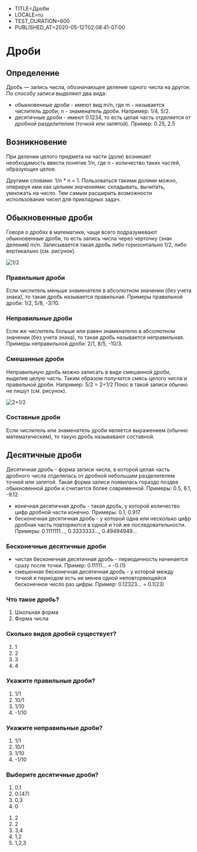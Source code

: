 [//]: # (#####options#####)
- TITLE=Дроби
- LOCALE=ru
- TEST_DURATION=600
- PUBLISHED_AT=2020-05-12T02:08:41-07:00

[//]: # (#####lesson#####)

# Дроби

## Определение

Дробь — запись числа, обозначающее деление одного числа на другое. По способу записи выделяют два вида:
- обыкновенные дроби - имеют вид m/n, где m - называется числитель дроби, n - знаменатель дроби. Например: 1/4, 5/2.
- десятичные дроби - имеют 0.1234, то есть целая часть отделяется от дробной разделителем (точкой или запятой). Пример: 0.25, 2.5

## Возникновение

При делении целого предмета на части (доли) возникает необходимость ввести понятие 1/n, где n - количество таких частей, образующих целое. 

Другими словами: 1/n * n = 1.
Пользоваться такими долями можно, оперируя ими как целыми значениями: складывать, вычитать, умножать на число. Тем самым расширить возможности использования чисел для прикладных задач.

## Обыкновенные дроби

Говоря о дробях в математике, чаще всего подразумевают обыкновенные дроби, то есть запись числа через черточку (знак деления) m/n.
Записывается такая дробь либо горизонтально 1/2, либо вертикально (см. рисунок).

![1/2](https://sun1-90.userapi.com/XpI9KJVrHcgRFQCIl1fwQ364mtQuSLsZhqyrIw/ie09mzrGHeM.jpg)

### Правильные дроби

Если числитель меньше знаменателя в абсолютном значении (без учета знака), то такая дробь называется правильная. Примеры правильной дроби: 1/2, 5/8, -3/10.

### Неправильные дроби

Если же числитель больше или равен знаменателю в абсолютном значении (без учета знака), то такая дробь называется неправильная. Примеры неправильной дроби: 2/1, 8/5, -10/3.

### Смешанные дроби

Неправильную дробь можно записать в виде смешанной дроби, выделив целую часть. Таким образом получится смесь целого числа и правильной дроби. Например: 5/2 = 2+1/2
Плюс в такой записи обычно не пишут (см. рисунок).

![2+1/2](https://sun1-21.userapi.com/xxtkwVre9hITMCBwOIWurdBa7AYuFYi3lswR5Q/0rXSC88klu8.jpg)

### Составные дроби

Если числитель или знаменатель дроби является выражением (обычно математическим), то такую дробь называвают составной.

## Десятичные дроби

Десятичная дробь - форма записи числа, в которой целая часть дробного числа отделялась от дробной небольшим разделителем точной или запятой.
Такая форма записи появилась гораздо поздее обыкновенной дроби и считается более современной. Примеры: 0.5, 8.1, -9.12

- конечная десятичная дробь - такая дробь, у которой количество цифр дробной части конечно. Примеры: 0.1, 0.917
- бесконечная десятичная дробь - у которой одна или несколько цифр дробная часть повторяются в одной и той же последовательности. Примеры:
0.1111111..., 0.3333333..., 0.49494949...

### Бесконечные десятичные дроби

- чистая бесконечная десятичная дробь - периодичность начинается сразу после точки. Пример: 0.11111... = -0.(1)
- смешенная бесконечная десятичная дробь - у которой между точкой и периодом есть не менее одной неповторяющейся бесконечное число раз цифры. Пример: 0.12323... = 0.1(23)

[//]: # (#####test#####)

### Что такое дробь?

1. Школьная форма
1. Форма числа

### Сколько видов дробей существует?

1. 1
1. 2
1. 3
1. 4

### Укажите правильные дроби?

1. 1/1
1. 10/1
1. 1/10
1. -1/10

### Укажите неправильные дроби?

1. 1/1
1. 10/1
1. 1/10
1. -1/10

### Выберите десятичные дроби?

1. 0.1
1. 0.(47)
1. 0,3
1. 0

[//]: # (#####answer#####)
1. 2
1. 2
1. 3,4
1. 1,2
1. 1,2,3
